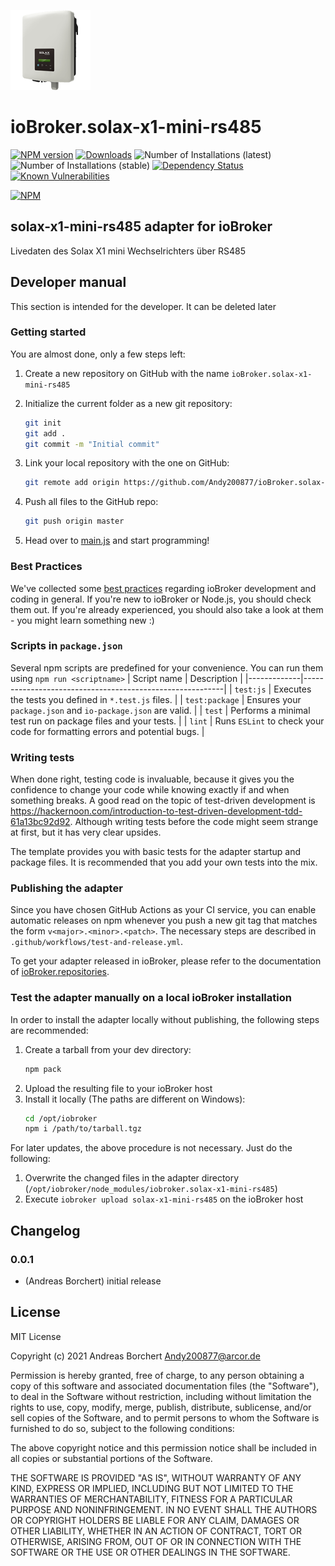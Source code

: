![Logo](admin/solax-x1-mini-rs485.png)
# ioBroker.solax-x1-mini-rs485

[![NPM version](http://img.shields.io/npm/v/iobroker.solax-x1-mini-rs485.svg)](https://www.npmjs.com/package/iobroker.solax-x1-mini-rs485)
[![Downloads](https://img.shields.io/npm/dm/iobroker.solax-x1-mini-rs485.svg)](https://www.npmjs.com/package/iobroker.solax-x1-mini-rs485)
![Number of Installations (latest)](http://iobroker.live/badges/solax-x1-mini-rs485-installed.svg)
![Number of Installations (stable)](http://iobroker.live/badges/solax-x1-mini-rs485-stable.svg)
[![Dependency Status](https://img.shields.io/david/Andy200877/iobroker.solax-x1-mini-rs485.svg)](https://david-dm.org/Andy200877/iobroker.solax-x1-mini-rs485)
[![Known Vulnerabilities](https://snyk.io/test/github/Andy200877/ioBroker.solax-x1-mini-rs485/badge.svg)](https://snyk.io/test/github/Andy200877/ioBroker.solax-x1-mini-rs485)

[![NPM](https://nodei.co/npm/iobroker.solax-x1-mini-rs485.png?downloads=true)](https://nodei.co/npm/iobroker.solax-x1-mini-rs485/)

## solax-x1-mini-rs485 adapter for ioBroker

Livedaten des Solax X1 mini Wechselrichters über RS485

## Developer manual
This section is intended for the developer. It can be deleted later

### Getting started

You are almost done, only a few steps left:
1. Create a new repository on GitHub with the name `ioBroker.solax-x1-mini-rs485`
1. Initialize the current folder as a new git repository:  
    ```bash
    git init
    git add .
    git commit -m "Initial commit"
    ```
1. Link your local repository with the one on GitHub:  
    ```bash
    git remote add origin https://github.com/Andy200877/ioBroker.solax-x1-mini-rs485
    ```

1. Push all files to the GitHub repo:  
    ```bash
    git push origin master
    ```
1. Head over to [main.js](main.js) and start programming!

### Best Practices
We've collected some [best practices](https://github.com/ioBroker/ioBroker.repositories#development-and-coding-best-practices) regarding ioBroker development and coding in general. If you're new to ioBroker or Node.js, you should
check them out. If you're already experienced, you should also take a look at them - you might learn something new :)

### Scripts in `package.json`
Several npm scripts are predefined for your convenience. You can run them using `npm run <scriptname>`
| Script name | Description                                              |
|-------------|----------------------------------------------------------|
| `test:js`   | Executes the tests you defined in `*.test.js` files.     |
| `test:package`    | Ensures your `package.json` and `io-package.json` are valid. |
| `test` | Performs a minimal test run on package files and your tests. |
| `lint` | Runs `ESLint` to check your code for formatting errors and potential bugs. |

### Writing tests
When done right, testing code is invaluable, because it gives you the 
confidence to change your code while knowing exactly if and when 
something breaks. A good read on the topic of test-driven development 
is https://hackernoon.com/introduction-to-test-driven-development-tdd-61a13bc92d92. 
Although writing tests before the code might seem strange at first, but it has very 
clear upsides.

The template provides you with basic tests for the adapter startup and package files.
It is recommended that you add your own tests into the mix.

### Publishing the adapter
Since you have chosen GitHub Actions as your CI service, you can 
enable automatic releases on npm whenever you push a new git tag that matches the form 
`v<major>.<minor>.<patch>`. The necessary steps are described in `.github/workflows/test-and-release.yml`.

To get your adapter released in ioBroker, please refer to the documentation 
of [ioBroker.repositories](https://github.com/ioBroker/ioBroker.repositories#requirements-for-adapter-to-get-added-to-the-latest-repository).

### Test the adapter manually on a local ioBroker installation
In order to install the adapter locally without publishing, the following steps are recommended:
1. Create a tarball from your dev directory:  
    ```bash
    npm pack
    ```
1. Upload the resulting file to your ioBroker host
1. Install it locally (The paths are different on Windows):
    ```bash
    cd /opt/iobroker
    npm i /path/to/tarball.tgz
    ```

For later updates, the above procedure is not necessary. Just do the following:
1. Overwrite the changed files in the adapter directory (`/opt/iobroker/node_modules/iobroker.solax-x1-mini-rs485`)
1. Execute `iobroker upload solax-x1-mini-rs485` on the ioBroker host

## Changelog

### 0.0.1
* (Andreas Borchert) initial release

## License
MIT License

Copyright (c) 2021 Andreas Borchert <Andy200877@arcor.de>

Permission is hereby granted, free of charge, to any person obtaining a copy
of this software and associated documentation files (the "Software"), to deal
in the Software without restriction, including without limitation the rights
to use, copy, modify, merge, publish, distribute, sublicense, and/or sell
copies of the Software, and to permit persons to whom the Software is
furnished to do so, subject to the following conditions:

The above copyright notice and this permission notice shall be included in all
copies or substantial portions of the Software.

THE SOFTWARE IS PROVIDED "AS IS", WITHOUT WARRANTY OF ANY KIND, EXPRESS OR
IMPLIED, INCLUDING BUT NOT LIMITED TO THE WARRANTIES OF MERCHANTABILITY,
FITNESS FOR A PARTICULAR PURPOSE AND NONINFRINGEMENT. IN NO EVENT SHALL THE
AUTHORS OR COPYRIGHT HOLDERS BE LIABLE FOR ANY CLAIM, DAMAGES OR OTHER
LIABILITY, WHETHER IN AN ACTION OF CONTRACT, TORT OR OTHERWISE, ARISING FROM,
OUT OF OR IN CONNECTION WITH THE SOFTWARE OR THE USE OR OTHER DEALINGS IN THE
SOFTWARE.